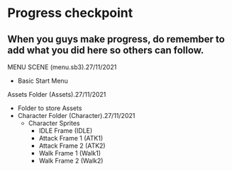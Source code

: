 # Progress checkpoint

## When you guys make progress, do remember to add what you did here so others can follow.

MENU SCENE (menu.sb3).27/11/2021  
-	Basic Start Menu  

Assets Folder (Assets).27/11/2021  
-	Folder to store Assets  
-	Character Folder (Character).27/11/2021  
	-	Character Sprites  
		-	IDLE Frame (IDLE)  
		-	Attack Frame 1 (ATK1)  
		-	Attack Frame 2 (ATK2)  
		-	Walk Frame 1 (Walk1)  
		-	Walk Frame 2 (Walk2)
